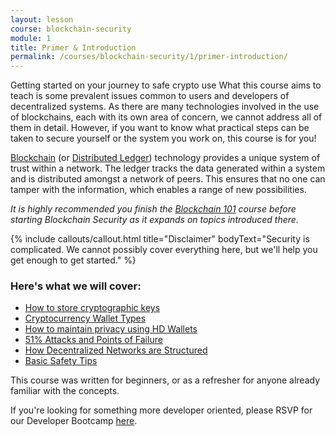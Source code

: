 ```yaml
---
layout: lesson
course: blockchain-security
module: 1
title: Primer & Introduction
permalink: /courses/blockchain-security/1/primer-introduction/
---
```

<!-- <iframe width="1280" height="720" src="https://www.youtube.com/embed/PkWZ9pKAdV8?list=PLVmd1I9lPns9tKLMAYdnUx3oiegbIg7sJ" frameborder="0" allow="accelerometer; autoplay; encrypted-media; gyroscope; picture-in-picture" allowfullscreen></iframe> -->

<span class="openingParagraph">Getting started on your journey to safe crypto use</span>
What this course aims to teach is some prevalent issues common to users and developers of decentralized systems. As there are many technologies involved in the use of blockchains, each with its own area of concern, we cannot address all of them in detail. However, if you want to know what practical steps can be taken to secure yourself or the system you work on, this course is for you!

<a href="https://en.wikipedia.org/wiki/Blockchain">Blockchain</a> (or <a href="https://en.wikipedia.org/wiki/Distributed_ledger">Distributed Ledger</a>) technology provides a unique system of trust within a network. The ledger tracks the data generated within a system and is distributed amongst a network of peers. This ensures that no one can tamper with the information, which enables a range of new possibilities. 

<em>It is highly recommended you finish the <a href="/courses/blockchain-101/">Blockchain 101</a> course before starting Blockchain Security as it expands on topics introduced there.</em>

{% include callouts/callout.html 
    title="Disclaimer"
    bodyText="Security is complicated. We cannot possibly cover everything here, but we'll help you get enough to get started."
%}

<h3>Here's what we will cover:</h3>
<ul>
    <li><a href="/courses/blockchain-security/1/protecting-digital-keys/">How to store cryptographic keys</a></li>
    <li><a href="/courses/blockchain-security/2/cryptocurrency-wallets/">Cryptocurrency Wallet Types</a></li>
    <li><a href="/courses/blockchain-security/2/hd-wallets-seed-phrases/">How to maintain privacy using HD Wallets</a></li>
    <li><a href="/courses/blockchain-security/3/centralized-points-of-failure/">51% Attacks and Points of Failure</a></li>
    <li><a href="/courses/blockchain-security/3/51-attack-network-hijack/">How Decentralized Networks are Structured</a></li>
    <li><a href="/courses/blockchain-security/3/keeping-yourself-secure/">Basic Safety Tips</a></li>
</ul>

This course was written for beginners, or as a refresher for anyone already familiar with the concepts. 

If you're looking for something more developer oriented, please RSVP for our Developer Bootcamp <a href="/developer-toolkit/">here</a>.
